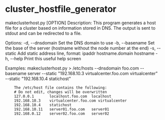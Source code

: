 cluster_hostfile_generator
==========================

makeclusterhost.py [OPTION]
Description:
        This program generates a host file for a cluster based on information stored in DNS.  The output is sent to stdout and can be redirected to a file.

Options:
        -d, --dnsdomain         Set the DNS domain to use
        -b, --basename          Set the base of the server (hostname without the node number at the end)
        -s, --static            Add static address line, format: ipaddr hostname.domain hostname
        -h, --help              Print this useful help screen

Examples:
        makeclusterhost.py > /etc/hosts --dnsdomain foo.com --basename server --static "192.168.10.3 virtualcenter.foo.com virtualcenter" --static "192.168.10.4 statichost"

        The /etc/host file contains the following:
        # Do not edit, changes will be overwritten
        127.0.0.1       localhost.foo.com  localhost
        192.168.10.3    virtualcenter.foo.com virtualcenter
        192.168.10.4    statichost
        192.168.10.11   server01.foo.com   server01
        192.168.0.12    server02.foo.com   server02
